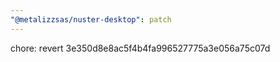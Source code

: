 ```yaml
---
"@metalizzsas/nuster-desktop": patch
---
```


chore: revert 3e350d8e8ac5f4b4fa996527775a3e056a75c07d
